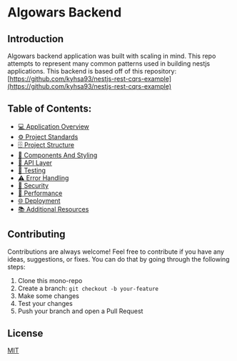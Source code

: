 # Algowars Backend

## Introduction
Algowars backend application was built with scaling in mind. This repo attempts to represent many common patterns used in building nestjs applications. This backend is based off of this repository: [https://github.com/kyhsa93/nestjs-rest-cqrs-example](https://github.com/kyhsa93/nestjs-rest-cqrs-example)

## Table of Contents:

- [💻 Application Overview](docs/application-overview.md)
- [⚙️ Project Standards](docs/project-standards.md)
- [🗄️ Project Structure](docs/project-structure.md)
- [🧱 Components And Styling](docs/components-and-styling.md)
- [📡 API Layer](docs/api-layer.md)
- [🧪 Testing](docs/testing.md)
- [⚠️ Error Handling](docs/error-handling.md)
- [🔐 Security](docs/security.md)
- [🚄 Performance](docs/performance.md)
- [🌐 Deployment](docs/deployment.md)
- [📚 Additional Resources](docs/additional-resources.md)

## Contributing

Contributions are always welcome! Feel free to contribute if you have any ideas, suggestions, or fixes. You can do that by going through the following steps:

1. Clone this mono-repo
2. Create a branch: `git checkout -b your-feature`
3. Make some changes
4. Test your changes
5. Push your branch and open a Pull Request

## License
[MIT](/LICENSE)
